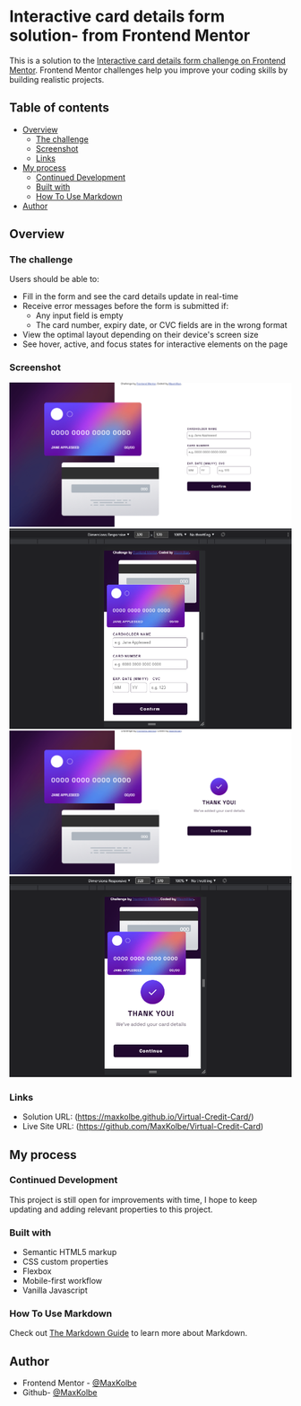 # Interactive card details form solution- from Frontend Mentor

This is a solution to the [Interactive card details form challenge on Frontend Mentor](https://www.frontendmentor.io/challenges/interactive-card-details-form-XpS8cKZDWw). Frontend Mentor challenges help you improve your coding skills by building realistic projects. 

## Table of contents

- [Overview](#overview)
  - [The challenge](#the-challenge)
  - [Screenshot](#screenshot)
  - [Links](#links)
- [My process](#my-process)
  - [Continued Development](#continued-development)
  - [Built with](#built-with)
  - [How To Use Markdown](how-to-use-markdown)
- [Author](#author)

## Overview

### The challenge

Users should be able to:

- Fill in the form and see the card details update in real-time
- Receive error messages before the form is submitted if:
  - Any input field is empty
  - The card number, expiry date, or CVC fields are in the wrong format
- View the optimal layout depending on their device's screen size
- See hover, active, and focus states for interactive elements on the page

### Screenshot

![](./images/s1.png)
![](./images/s2.png)
![](./images/s3.png)
![](./images/s4.png)

### Links

- Solution URL: (https://maxkolbe.github.io/Virtual-Credit-Card/)
- Live Site URL: (https://github.com/MaxKolbe/Virtual-Credit-Card)

## My process

### Continued Development
This project is still open for improvements with time, I hope to keep updating and adding relevant properties to this project.

### Built with

- Semantic HTML5 markup
- CSS custom properties
- Flexbox
- Mobile-first workflow
- Vanilla Javascript

### How To Use Markdown

Check out [The Markdown Guide](https://www.markdownguide.org/) to learn more about Markdown.

## Author

- Frontend Mentor - [@MaxKolbe](https://www.frontendmentor.io/profile/MaxKolbe)
- Github- [@MaxKolbe](https://github.com/MaxKolbe)

